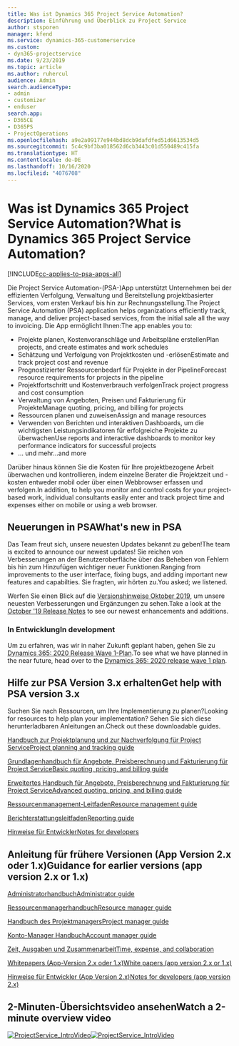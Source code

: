 ```yaml
---
title: Was ist Dynamics 365 Project Service Automation?
description: Einführung und Überblick zu Project Service
author: stsporen
manager: kfend
ms.service: dynamics-365-customerservice
ms.custom:
- dyn365-projectservice
ms.date: 9/23/2019
ms.topic: article
ms.author: ruhercul
audience: Admin
search.audienceType:
- admin
- customizer
- enduser
search.app:
- D365CE
- D365PS
- ProjectOperations
ms.openlocfilehash: a9e2a09177e944bd8dcb9dafdfed51d6613534d5
ms.sourcegitcommit: 5c4c9bf3ba018562d6cb3443c01d550489c415fa
ms.translationtype: HT
ms.contentlocale: de-DE
ms.lasthandoff: 10/16/2020
ms.locfileid: "4076708"
---
```

# <a name="what-is-dynamics-365-project-service-automation"></a><span data-ttu-id="211cf-103">Was ist Dynamics 365 Project Service Automation?</span><span class="sxs-lookup"><span data-stu-id="211cf-103">What is Dynamics 365 Project Service Automation?</span></span>

[!INCLUDE[cc-applies-to-psa-apps-all](../includes/cc-applies-to-psa-apps-all.md)]

<span data-ttu-id="211cf-104">Die Project Service Automation-(PSA-)App unterstützt Unternehmen bei der effizienten Verfolgung, Verwaltung und Bereitstellung projektbasierter Services, vom ersten Verkauf bis hin zur Rechnungsstellung.</span><span class="sxs-lookup"><span data-stu-id="211cf-104">The Project Service Automation (PSA) application helps organizations efficiently track, manage, and deliver project-based services, from the initial sale all the way to invoicing.</span></span> <span data-ttu-id="211cf-105">Die App ermöglicht Ihnen:</span><span class="sxs-lookup"><span data-stu-id="211cf-105">The app enables you to:</span></span>

- <span data-ttu-id="211cf-106">Projekte planen, Kostenvoranschläge und Arbeitspläne erstellen</span><span class="sxs-lookup"><span data-stu-id="211cf-106">Plan projects, and create estimates and work schedules</span></span>
- <span data-ttu-id="211cf-107">Schätzung und Verfolgung von Projektkosten und -erlösen</span><span class="sxs-lookup"><span data-stu-id="211cf-107">Estimate and track project cost and revenue</span></span>
- <span data-ttu-id="211cf-108">Prognostizierter Ressourcenbedarf für Projekte in der Pipeline</span><span class="sxs-lookup"><span data-stu-id="211cf-108">Forecast resource requirements for projects in the pipeline</span></span>
- <span data-ttu-id="211cf-109">Projektfortschritt und Kostenverbrauch verfolgen</span><span class="sxs-lookup"><span data-stu-id="211cf-109">Track project progress and cost consumption</span></span>
- <span data-ttu-id="211cf-110">Verwaltung von Angeboten, Preisen und Fakturierung für Projekte</span><span class="sxs-lookup"><span data-stu-id="211cf-110">Manage quoting, pricing, and billing for projects</span></span>
- <span data-ttu-id="211cf-111">Ressourcen planen und zuweisen</span><span class="sxs-lookup"><span data-stu-id="211cf-111">Assign and manage resources</span></span>
- <span data-ttu-id="211cf-112">Verwenden von Berichten und interaktiven Dashboards, um die wichtigsten Leistungsindikatoren für erfolgreiche Projekte zu überwachen</span><span class="sxs-lookup"><span data-stu-id="211cf-112">Use reports and interactive dashboards to monitor key performance indicators for successful projects</span></span>
- <span data-ttu-id="211cf-113">... und mehr</span><span class="sxs-lookup"><span data-stu-id="211cf-113">...and more</span></span>

<span data-ttu-id="211cf-114">Darüber hinaus können Sie die Kosten für Ihre projektbezogene Arbeit überwachen und kontrollieren, indem einzelne Berater die Projektzeit und -kosten entweder mobil oder über einen Webbrowser erfassen und verfolgen.</span><span class="sxs-lookup"><span data-stu-id="211cf-114">In addition, to help you monitor and control costs for your project-based work, individual consultants easily enter and track project time and expenses either on mobile or using a web browser.</span></span>

## <a name="whats-new-in-psa"></a><span data-ttu-id="211cf-115">Neuerungen in PSA</span><span class="sxs-lookup"><span data-stu-id="211cf-115">What's new in PSA</span></span>
<span data-ttu-id="211cf-116">Das Team freut sich, unsere neuesten Updates bekannt zu geben!</span><span class="sxs-lookup"><span data-stu-id="211cf-116">The team is excited to announce our newest updates!</span></span> <span data-ttu-id="211cf-117">Sie reichen von Verbesserungen an der Benutzeroberfläche über das Beheben von Fehlern bis hin zum Hinzufügen wichtiger neuer Funktionen.</span><span class="sxs-lookup"><span data-stu-id="211cf-117">Ranging from improvements to the user interface, fixing bugs, and adding important new features and capabilties.</span></span> <span data-ttu-id="211cf-118">Sie fragten, wir hörten zu.</span><span class="sxs-lookup"><span data-stu-id="211cf-118">You asked; we listened.</span></span>

<span data-ttu-id="211cf-119">Werfen Sie einen Blick auf die [Versionshinweise Oktober 2019](https://docs.microsoft.com/dynamics365-release-plan/2019wave2/index), um unsere neuesten Verbesserungen und Ergänzungen zu sehen.</span><span class="sxs-lookup"><span data-stu-id="211cf-119">Take a look at the [October '19 Release Notes](https://docs.microsoft.com/dynamics365-release-plan/2019wave2/index) to see our newest enhancements and additions.</span></span>

### <a name="in-development"></a><span data-ttu-id="211cf-120">In Entwicklung</span><span class="sxs-lookup"><span data-stu-id="211cf-120">In development</span></span>
<span data-ttu-id="211cf-121">Um zu erfahren, was wir in naher Zukunft geplant haben, gehen Sie zu [Dynamics 365: 2020 Release Wave 1-Plan](https://docs.microsoft.com/dynamics365-release-plan/2020wave1/index).</span><span class="sxs-lookup"><span data-stu-id="211cf-121">To see what we have planned in the near future, head over to the [Dynamics 365: 2020 release wave 1 plan](https://docs.microsoft.com/dynamics365-release-plan/2020wave1/index).</span></span>

## <a name="get-help-with-psa-version-3x"></a><span data-ttu-id="211cf-122">Hilfe zur PSA Version 3.x erhalten</span><span class="sxs-lookup"><span data-stu-id="211cf-122">Get help with PSA version 3.x</span></span>
<span data-ttu-id="211cf-123">Suchen Sie nach Ressourcen, um Ihre Implementierung zu planen?</span><span class="sxs-lookup"><span data-stu-id="211cf-123">Looking for resources to help plan your implementation?</span></span> <span data-ttu-id="211cf-124">Sehen Sie sich diese herunterladbaren Anleitungen an.</span><span class="sxs-lookup"><span data-stu-id="211cf-124">Check out these downloadable guides.</span></span>

 [<span data-ttu-id="211cf-125">Handbuch zur Projektplanung und zur Nachverfolgung für Project Service</span><span class="sxs-lookup"><span data-stu-id="211cf-125">Project planning and tracking guide</span></span>](../psa/implementation-guides/project-planning-tracking.md)

 [<span data-ttu-id="211cf-126">Grundlagenhandbuch für Angebote, Preisberechnung und Fakturierung für Project Service</span><span class="sxs-lookup"><span data-stu-id="211cf-126">Basic quoting, pricing, and billing guide</span></span>](../psa/implementation-guides/begin-quoting-pricing-billing.md)

 [<span data-ttu-id="211cf-127">Erweitertes Handbuch für Angebote, Preisberechnung und Fakturierung für Project Service</span><span class="sxs-lookup"><span data-stu-id="211cf-127">Advanced quoting, pricing, and billing guide</span></span>](../psa/implementation-guides/adv-quoting-pricing-billing.md)

 [<span data-ttu-id="211cf-128">Ressourcenmanagement-Leitfaden</span><span class="sxs-lookup"><span data-stu-id="211cf-128">Resource management guide</span></span>](../psa/implementation-guides/resource-management-guide.md)

 [<span data-ttu-id="211cf-129">Berichterstattungsleitfaden</span><span class="sxs-lookup"><span data-stu-id="211cf-129">Reporting guide</span></span>](../psa/implementation-guides/reporting-guide.md)

 [<span data-ttu-id="211cf-130">Hinweise für Entwickler</span><span class="sxs-lookup"><span data-stu-id="211cf-130">Notes for developers</span></span>](../psa/developer-guides/overview-dev-notes-v3.x.md)

## <a name="guidance-for-earlier-versions-app-version-2x-or-1x"></a><span data-ttu-id="211cf-131">Anleitung für frühere Versionen (App Version 2.x oder 1.x)</span><span class="sxs-lookup"><span data-stu-id="211cf-131">Guidance for earlier versions (app version 2.x or 1.x)</span></span>
 [<span data-ttu-id="211cf-132">Administratorhandbuch</span><span class="sxs-lookup"><span data-stu-id="211cf-132">Administrator guide</span></span>](../psa/admin-guide.md)

 [<span data-ttu-id="211cf-133">Ressourcenmanagerhandbuch</span><span class="sxs-lookup"><span data-stu-id="211cf-133">Resource manager guide</span></span>](../psa/resource-manager-guide.md)

 [<span data-ttu-id="211cf-134">Handbuch des Projektmanagers</span><span class="sxs-lookup"><span data-stu-id="211cf-134">Project manager guide</span></span>](../psa/project-manager-guide.md)

 [<span data-ttu-id="211cf-135">Konto-Manager Handbuch</span><span class="sxs-lookup"><span data-stu-id="211cf-135">Account manager guide</span></span>](../psa/account-manager-guide.md)

 [<span data-ttu-id="211cf-136">Zeit, Ausgaben und Zusammenarbeit</span><span class="sxs-lookup"><span data-stu-id="211cf-136">Time, expense, and collaboration</span></span>](../psa/time-expense-collaboration-guide.md)

 [<span data-ttu-id="211cf-137">Whitepapers (App-Version 2.x oder 1.x)</span><span class="sxs-lookup"><span data-stu-id="211cf-137">White papers (app version 2.x or 1.x)</span></span>](../psa/white-papers.md)

 [<span data-ttu-id="211cf-138">Hinweise für Entwickler (App Version 2.x)</span><span class="sxs-lookup"><span data-stu-id="211cf-138">Notes for developers (app version 2.x)</span></span>](../psa/developer-guides/add-custom-qoi-forms-v2.x.md)

 ## <a name="watch-a-2-minute-overview-video"></a><span data-ttu-id="211cf-139">2-Minuten-Übersichtsvideo ansehen</span><span class="sxs-lookup"><span data-stu-id="211cf-139">Watch a 2-minute overview video</span></span>
 <a name="heroArea"></a> <span data-ttu-id="211cf-140">[![ProjectService_IntroVideo](../psa/media/project-service-intro-video.png "ProjectService_IntroVideo")](https://go.microsoft.com/fwlink/p/?LinkId=799457)</span><span class="sxs-lookup"><span data-stu-id="211cf-140">[![ProjectService_IntroVideo](../psa/media/project-service-intro-video.png "ProjectService_IntroVideo")](https://go.microsoft.com/fwlink/p/?LinkId=799457)</span></span>


